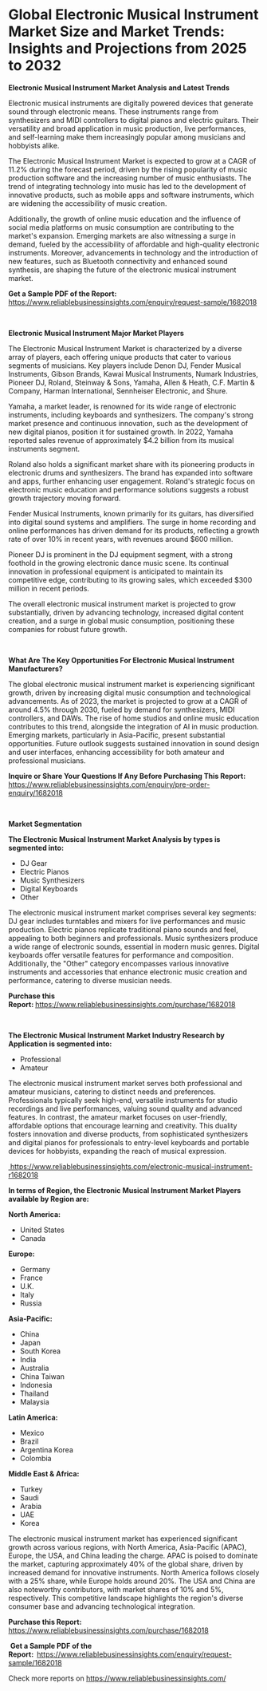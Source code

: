 <p><h1>Global Electronic Musical Instrument Market Size and Market Trends: Insights and Projections from 2025 to 2032</h1></p><p><strong>Electronic Musical Instrument Market Analysis and Latest Trends</strong></p>
<p><p>Electronic musical instruments are digitally powered devices that generate sound through electronic means. These instruments range from synthesizers and MIDI controllers to digital pianos and electric guitars. Their versatility and broad application in music production, live performances, and self-learning make them increasingly popular among musicians and hobbyists alike.</p><p>The Electronic Musical Instrument Market is expected to grow at a CAGR of 11.2% during the forecast period, driven by the rising popularity of music production software and the increasing number of music enthusiasts. The trend of integrating technology into music has led to the development of innovative products, such as mobile apps and software instruments, which are widening the accessibility of music creation.</p><p>Additionally, the growth of online music education and the influence of social media platforms on music consumption are contributing to the market's expansion. Emerging markets are also witnessing a surge in demand, fueled by the accessibility of affordable and high-quality electronic instruments. Moreover, advancements in technology and the introduction of new features, such as Bluetooth connectivity and enhanced sound synthesis, are shaping the future of the electronic musical instrument market.</p></p>
<p><strong>Get a Sample PDF of the Report:&nbsp;</strong> <a href="https://www.reliablebusinessinsights.com/enquiry/request-sample/1682018?utm_campaign=2306&utm_medium=2&utm_source=Github&utm_content=ia&utm_term=24032025&utm_id=electronic-musical-instrument">https://www.reliablebusinessinsights.com/enquiry/request-sample/1682018</a></p>
<p>&nbsp;</p>
<p><strong>Electronic Musical Instrument Major Market Players</strong></p>
<p><p>The Electronic Musical Instrument Market is characterized by a diverse array of players, each offering unique products that cater to various segments of musicians. Key players include Denon DJ, Fender Musical Instruments, Gibson Brands, Kawai Musical Instruments, Numark Industries, Pioneer DJ, Roland, Steinway & Sons, Yamaha, Allen & Heath, C.F. Martin & Company, Harman International, Sennheiser Electronic, and Shure.</p><p>Yamaha, a market leader, is renowned for its wide range of electronic instruments, including keyboards and synthesizers. The company's strong market presence and continuous innovation, such as the development of new digital pianos, position it for sustained growth. In 2022, Yamaha reported sales revenue of approximately $4.2 billion from its musical instruments segment.</p><p>Roland also holds a significant market share with its pioneering products in electronic drums and synthesizers. The brand has expanded into software and apps, further enhancing user engagement. Roland's strategic focus on electronic music education and performance solutions suggests a robust growth trajectory moving forward.</p><p>Fender Musical Instruments, known primarily for its guitars, has diversified into digital sound systems and amplifiers. The surge in home recording and online performances has driven demand for its products, reflecting a growth rate of over 10% in recent years, with revenues around $600 million.</p><p>Pioneer DJ is prominent in the DJ equipment segment, with a strong foothold in the growing electronic dance music scene. Its continual innovation in professional equipment is anticipated to maintain its competitive edge, contributing to its growing sales, which exceeded $300 million in recent periods.</p><p>The overall electronic musical instrument market is projected to grow substantially, driven by advancing technology, increased digital content creation, and a surge in global music consumption, positioning these companies for robust future growth.</p></p>
<p>&nbsp;</p>
<p><strong>What Are The Key Opportunities For Electronic Musical Instrument Manufacturers?</strong></p>
<p><p>The global electronic musical instrument market is experiencing significant growth, driven by increasing digital music consumption and technological advancements. As of 2023, the market is projected to grow at a CAGR of around 4.5% through 2030, fueled by demand for synthesizers, MIDI controllers, and DAWs. The rise of home studios and online music education contributes to this trend, alongside the integration of AI in music production. Emerging markets, particularly in Asia-Pacific, present substantial opportunities. Future outlook suggests sustained innovation in sound design and user interfaces, enhancing accessibility for both amateur and professional musicians.</p></p>
<p><strong>Inquire or Share Your Questions If Any Before Purchasing This Report:</strong> <a href="https://www.reliablebusinessinsights.com/enquiry/pre-order-enquiry/1682018?utm_campaign=2306&utm_medium=2&utm_source=Github&utm_content=ia&utm_term=24032025&utm_id=electronic-musical-instrument">https://www.reliablebusinessinsights.com/enquiry/pre-order-enquiry/1682018</a></p>
<p>&nbsp;</p>
<p><strong>Market Segmentation</strong></p>
<p><strong>The Electronic Musical Instrument Market Analysis by types is segmented into:</strong></p>
<p><ul><li>DJ Gear</li><li>Electric Pianos</li><li>Music Synthesizers</li><li>Digital Keyboards</li><li>Other</li></ul></p>
<p><p>The electronic musical instrument market comprises several key segments: DJ gear includes turntables and mixers for live performances and music production. Electric pianos replicate traditional piano sounds and feel, appealing to both beginners and professionals. Music synthesizers produce a wide range of electronic sounds, essential in modern music genres. Digital keyboards offer versatile features for performance and composition. Additionally, the "Other" category encompasses various innovative instruments and accessories that enhance electronic music creation and performance, catering to diverse musician needs.</p></p>
<p><strong>Purchase this Report:&nbsp;</strong><a href="https://www.reliablebusinessinsights.com/purchase/1682018?utm_campaign=2306&utm_medium=2&utm_source=Github&utm_content=ia&utm_term=24032025&utm_id=electronic-musical-instrument">https://www.reliablebusinessinsights.com/purchase/1682018</a></p>
<p>&nbsp;</p>
<p><strong>The Electronic Musical Instrument Market Industry Research by Application is segmented into:</strong></p>
<p><ul><li>Professional</li><li>Amateur</li></ul></p>
<p><p>The electronic musical instrument market serves both professional and amateur musicians, catering to distinct needs and preferences. Professionals typically seek high-end, versatile instruments for studio recordings and live performances, valuing sound quality and advanced features. In contrast, the amateur market focuses on user-friendly, affordable options that encourage learning and creativity. This duality fosters innovation and diverse products, from sophisticated synthesizers and digital pianos for professionals to entry-level keyboards and portable devices for hobbyists, expanding the reach of musical expression.</p></p>
<p><a href="https://www.reliablebusinessinsights.com/electronic-musical-instrument-r1682018?utm_campaign=2306&utm_medium=2&utm_source=Github&utm_content=ia&utm_term=24032025&utm_id=electronic-musical-instrument">&nbsp;https://www.reliablebusinessinsights.com/electronic-musical-instrument-r1682018</a></p>
<p><strong>In terms of Region, the Electronic Musical Instrument Market Players available by Region are:</strong></p>
<p>
    <p> <strong> North America: </strong>
        <ul>
            <li>United States</li>
            <li>Canada</li>
        </ul>
        </p> 
    <p> <strong> Europe: </strong>
        <ul>
            <li>Germany</li>
            <li>France</li>
            <li>U.K.</li>
            <li>Italy</li>
            <li>Russia</li>
        </ul>
        </p> 
    <p> <strong> Asia-Pacific: </strong>
        <ul>
            <li>China</li>
            <li>Japan</li>
            <li>South Korea</li>
            <li>India</li>
            <li>Australia</li>
            <li>China Taiwan</li>
            <li>Indonesia</li>
            <li>Thailand</li>
            <li>Malaysia</li>
        </ul>
        </p> 
    <p> <strong> Latin America: </strong>
        <ul>
            <li>Mexico</li>
            <li>Brazil</li>
            <li>Argentina Korea</li>
            <li>Colombia</li>
        </ul>
        </p> 
    <p> <strong> Middle East & Africa: </strong>
        <ul>
            <li>Turkey</li>
            <li>Saudi</li>
            <li>Arabia</li>
            <li>UAE</li>
            <li>Korea</li>
        </ul>
    </p>
    </p>
<p><p>The electronic musical instrument market has experienced significant growth across various regions, with North America, Asia-Pacific (APAC), Europe, the USA, and China leading the charge. APAC is poised to dominate the market, capturing approximately 40% of the global share, driven by increased demand for innovative instruments. North America follows closely with a 25% share, while Europe holds around 20%. The USA and China are also noteworthy contributors, with market shares of 10% and 5%, respectively. This competitive landscape highlights the region's diverse consumer base and advancing technological integration.</p></p>
<p><strong>Purchase this Report: </strong><a href="https://www.reliablebusinessinsights.com/purchase/1682018?utm_campaign=2306&utm_medium=2&utm_source=Github&utm_content=ia&utm_term=24032025&utm_id=electronic-musical-instrument">https://www.reliablebusinessinsights.com/purchase/1682018</a></p>
<p>&nbsp;<strong>Get a Sample PDF of the Report:&nbsp;&nbsp;</strong><a href="https://www.reliablebusinessinsights.com/enquiry/request-sample/1682018?utm_campaign=2306&utm_medium=2&utm_source=Github&utm_content=ia&utm_term=24032025&utm_id=electronic-musical-instrument">https://www.reliablebusinessinsights.com/enquiry/request-sample/1682018</a></p>
<p><strong></strong></p>
<p>Check more reports on <a href="https://www.reliablebusinessinsights.com/?utm_campaign=2306&utm_medium=2&utm_source=Github&utm_content=ia&utm_term=24032025&utm_id=electronic-musical-instrument">https://www.reliablebusinessinsights.com/</a></p>